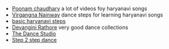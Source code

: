- [Poonam chaudhary](https://www.youtube.com/@thepoonamchaudhary/videos)
a lot of videos foy haryanavi songs
- [Virgangna Nainway](https://www.youtube.com/@Virangnanainway1/featured)
dance steps for learning haryanavi songs
- [basic haryanavi steps](https://www.youtube.com/watch?v=lXgjiByAX18)
- [Devangini Rathore](https://www.youtube.com/@DevanginiRathore01)
    very good dance collections
- [The Dance Studio](https://www.youtube.com/@USTheDanceStudio/videos)
- [Step 2 step dance](https://www.youtube.com/@step2stepdancestudio)



